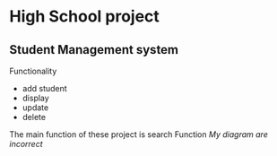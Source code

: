 # High School project
## Student Management system
Functionality
- add student
- display
- update
- delete

The main function of these project is search Function
*My diagram are incorrect*
